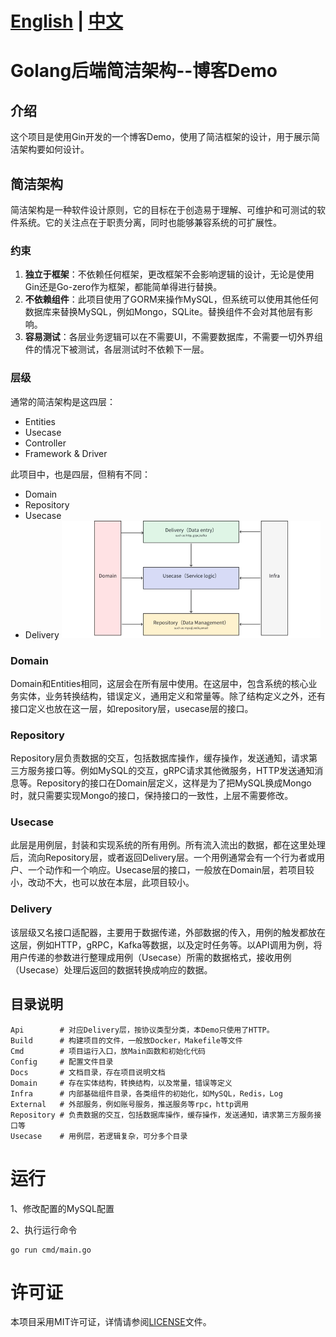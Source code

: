 # [English](https://github.com/linchengzhi/go-clean-backend) | [中文](https://github.com/linchengzhi/go-clean-backend/blob/main/README_ZH.MD)

# Golang后端简洁架构--博客Demo

## 介绍
这个项目是使用Gin开发的一个博客Demo，使用了简洁框架的设计，用于展示简洁架构要如何设计。

## 简洁架构
简洁架构是一种软件设计原则，它的目标在于创造易于理解、可维护和可测试的软件系统。它的关注点在于职责分离，同时也能够兼容系统的可扩展性。

### 约束
1. **独立于框架**：不依赖任何框架，更改框架不会影响逻辑的设计，无论是使用Gin还是Go-zero作为框架，都能简单得进行替换。
2. **不依赖组件**：此项目使用了GORM来操作MySQL，但系统可以使用其他任何数据库来替换MySQL，例如Mongo，SQLite。替换组件不会对其他层有影响。
3. **容易测试**：各层业务逻辑可以在不需要UI，不需要数据库，不需要一切外界组件的情况下被测试，各层测试时不依赖下一层。

### 层级
通常的简洁架构是这四层：
- Entities
- Usecase
- Controller
- Framework & Driver

此项目中，也是四层，但稍有不同：
- Domain
- Repository
- Usecase
- Delivery
[![img.png](img.png)]()
### Domain
Domain和Entities相同，这层会在所有层中使用。在这层中，包含系统的核心业务实体，业务转换结构，错误定义，通用定义和常量等。除了结构定义之外，还有接口定义也放在这一层，如repository层，usecase层的接口。

### Repository
Repository层负责数据的交互，包括数据库操作，缓存操作，发送通知，请求第三方服务接口等。例如MySQL的交互，gRPC请求其他微服务，HTTP发送通知消息等。Repository的接口在Domain层定义，这样是为了把MySQL换成Mongo时，就只需要实现Mongo的接口，保持接口的一致性，上层不需要修改。

### Usecase
此层是用例层，封装和实现系统的所有用例。所有流入流出的数据，都在这里处理后，流向Repository层，或者返回Delivery层。一个用例通常会有一个行为者或用户、一个动作和一个响应。Usecase层的接口，一般放在Domain层，若项目较小，改动不大，也可以放在本层，此项目较小。

### Delivery
该层级又名接口适配器，主要用于数据传递，外部数据的传入，用例的触发都放在这层，例如HTTP，gRPC，Kafka等数据，以及定时任务等。以API调用为例，将用户传递的参数进行整理成用例（Usecase）所需的数据格式，接收用例（Usecase）处理后返回的数据转换成响应的数据。

## 目录说明
```shell
Api        # 对应Delivery层，按协议类型分类，本Demo只使用了HTTP。
Build      # 构建项目的文件，一般放Docker，Makefile等文件
Cmd        # 项目运行入口，放Main函数和初始化代码
Config     # 配置文件目录
Docs       # 文档目录，存在项目说明文档
Domain     # 存在实体结构，转换结构，以及常量，错误等定义
Infra      # 内部基础组件目录，各类组件的初始化，如MySQL，Redis，Log
External   # 外部服务，例如账号服务，推送服务等rpc，http调用
Repository # 负责数据的交互，包括数据库操作，缓存操作，发送通知，请求第三方服务接口等
Usecase    # 用例层，若逻辑复杂，可分多个目录
```
# 运行
1、修改配置的MySQL配置

2、执行运行命令
```shell
go run cmd/main.go
```
# 许可证
本项目采用MIT许可证，详情请参阅[LICENSE](./LICENSE)文件。